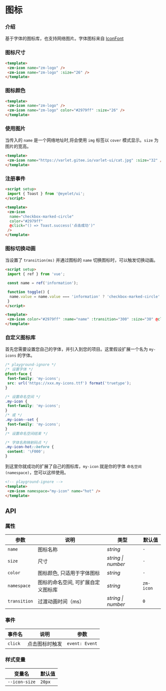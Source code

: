# 图标

### 介绍

基于字体的图标库，也支持网络图片。字体图标来自 [IconFont](https://www.iconfont.cn/manage/index?manage_type=myprojects&projectId=3837212)

### 图标尺寸

```html
<template>
 <zm-icon name="zm-logo" />
 <zm-icon name="zm-logo" :size="26" />
</template>
```

### 图标颜色

```html
<template>
 <zm-icon name="zm-logo" />
 <zm-icon name="zm-logo" color="#2979ff" :size="26" />
</template>
```

### 使用图片

当传入的 `name` 是一个网络地址时,将会使用 `img` 标签以 `cover` 模式显示。`size` 为图片的宽高。

```html
<template>
 <zm-icon name="https://varlet.gitee.io/varlet-ui/cat.jpg" :size="32" />
</template>
```

### 注册事件

```html
<script setup>
 import { Toast } from '@eyelet/ui';
</script>

<template>
 <zm-icon
  name="checkbox-marked-circle"
  color="#2979ff"
  @click="() => Toast.success('点击成功')"
 />
</template>
```

### 图标切换动画

当设置了 `transition(ms)` 并通过图标的 `name` 切换图标时，可以触发切换动画。

```html
<script setup>
 import { ref } from 'vue';

 const name = ref('information');

 function toggle() {
  name.value = name.value === 'information' ? 'checkbox-marked-circle' : 'information';
 }
</script>

<template>
 <zm-icon color="#2979ff" :name="name" :transition="300" :size="30" @click="toggle" />
</template>
```

### 自定义图标库

首先您需要设置您自己的字体，并引入到您的项目。这里假设扩展一个名为 `my-icons` 的字体。

```css
/* playground-ignore */
/* 设置字体 */
@font-face {
 font-family: 'my-icons';
 src: url('https://xxx.my-icons.ttf') format('truetype');
}

/* 设置命名空间 */
.my-icon {
 font-family: 'my-icons';
}
/* 或 */
.my-icon--set {
 font-family: 'my-icons';
}
/* 设置命名空间结束 */

/* 字体名称映射码点 */
.my-icon-hot::before {
 content: '\F000';
}
```

到这里你就成功的扩展了自己的图标库，`my-icon` 就是你的字体 `命名空间(namespace)`，您可以这样使用。

```html
<!-- playground-ignore -->
<template>
 <zm-icon namespace="my-icon" name="hot" />
</template>
```

## API

### 属性

| 参数         | 说明                               | 类型               | 默认值     |
| ------------ | ---------------------------------- | ------------------ | ---------- |
| `name`       | 图标名称                           | _string_           | `-`        |
| `size`       | 尺寸                               | _string \| number_ | `-`        |
| `color`      | 图标颜色, 只适用于字体图标         | _string_           | `-`        |
| `namespace`  | 图标的命名空间, 可扩展自定义图标库 | _string_           | `zm-icon` |
| `transition` | 过渡动画时间（ms）                 | _string \| number_ | `0`        |

### 事件

| 事件名  | 说明           | 参数           |
| ------- | -------------- | -------------- |
| `click` | 点击图标时触发 | `event: Event` |

### 样式变量

<!-- 以下为组件使用的 css 变量，可以使用 [StyleProvider 组件](#/zh-CN/style-provider) 进行样式定制。 -->

| 变量名        | 默认值 |
| ------------- | ------ |
| `--icon-size` | `20px` |
